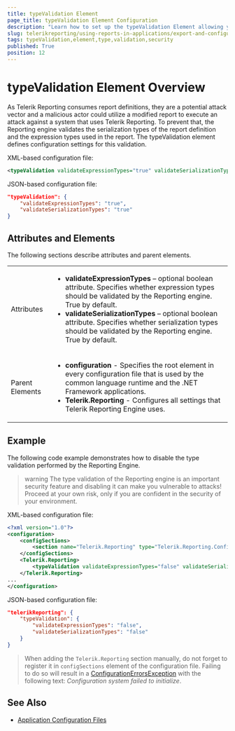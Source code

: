```yaml
---
title: typeValidation Element
page_title: typeValidation Element Configuration
description: "Learn how to set up the typeValidation Element allowing you to disable the built-in type validation."
slug: telerikreporting/using-reports-in-applications/export-and-configure/configure-the-report-engine/typeValidation-element
tags: typeValidation,element,type,validation,security
published: True
position: 12
---
```


<style>
table th:first-of-type {
	width: 10%;
}
table th:nth-of-type(2) {
	width: 90%;
}
</style>

# typeValidation Element Overview

As Telerik Reporting consumes report definitions, they are a potential attack vector and a malicious actor could utilize a modified report to execute an attack against a system that uses Telerik Reporting. To prevent that, the Reporting engine validates the serialization types of the report definition and the expression types used in the report. The typeValidation element defines configuration settings for this validation.

XML-based configuration file:

````XML
<typeValidation validateExpressionTypes="true" validateSerializationTypes="true" />
````

JSON-based configuration file:

````JSON
"typeValidation": {
	"validateExpressionTypes": "true",
	"validateSerializationTypes": "true"
}
````

## Attributes and Elements

The following sections describe attributes and parent elements.

|   |   |
| ------ | ------ |
|Attributes|<ul><li>__validateExpressionTypes__ – optional boolean attribute. Specifies whether expression types should be validated by the Reporting engine. True by default.</li><li>__validateSerializationTypes__ – optional boolean attribute. Specifies whether serialization types should be validated by the Reporting engine. True by default.</li></ul>|
|Parent Elements|<ul><li>__configuration__ - Specifies the root element in every configuration file that is used by the common language runtime and the .NET Framework applications.</li><li>__Telerik.Reporting__ - Configures all settings that Telerik Reporting Engine uses.</li></ul>|

## Example

The following code example demonstrates how to disable the type validation performed by the Reporting Engine.

>warning The type validation of the Reporting engine is an important security feature and disabling it can make you vulnerable to attacks! Proceed at your own risk, only if you are confident in the security of your environment.

XML-based configuration file:

````XML
<?xml version="1.0"?>
<configuration>
	<configSections>
		<section name="Telerik.Reporting" type="Telerik.Reporting.Configuration.ReportingConfigurationSection, Telerik.Reporting" allowLocation="true" allowDefinition="Everywhere" />
	</configSections>
	<Telerik.Reporting>
		<typeValidation validateExpressionTypes="false" validateSerializationTypes="false" />
	</Telerik.Reporting>
...
</configuration>
````

JSON-based configuration file:

````JSON
"telerikReporting": {
	"typeValidation": {
		"validateExpressionTypes": "false",
		"validateSerializationTypes": "false"
	}
}
````

> When adding the `Telerik.Reporting` section manually, do not forget to register it in `configSections` element of the configuration file. Failing to do so will result in a [ConfigurationErrorsException](https://learn.microsoft.com/en-us/dotnet/api/system.configuration.configurationerrorsexception?view=dotnet-plat-ext-7.0) with the following text: *Configuration system failed to initialize*.

## See Also

* [Application Configuration Files](https://learn.microsoft.com/en-us/windows/win32/sbscs/application-configuration-files)
